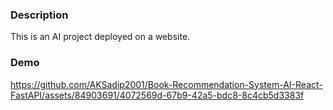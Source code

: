 ### Description
This is an AI project deployed on a website.

### Demo

https://github.com/AKSadip2001/Book-Recommendation-System-AI-React-FastAPI/assets/84903691/4072569d-67b9-42a5-bdc8-8c4cb5d3383f

